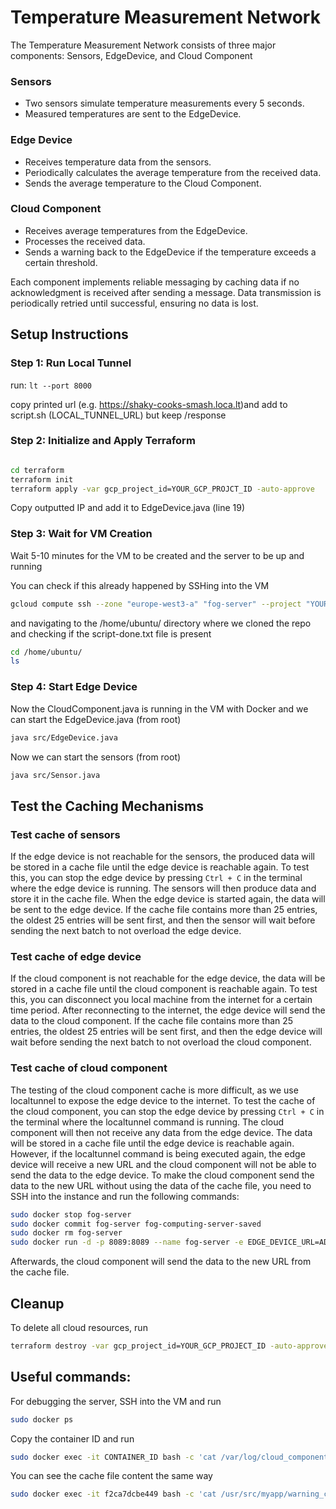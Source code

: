 # Temperature Measurement Network
The Temperature Measurement Network consists of three major components: Sensors, EdgeDevice, and Cloud Component

### Sensors
- Two sensors simulate temperature measurements every 5 seconds.
- Measured temperatures are sent to the EdgeDevice.

### Edge Device
- Receives temperature data from the sensors.
- Periodically calculates the average temperature from the received data.
- Sends the average temperature to the Cloud Component.

### Cloud Component
- Receives average temperatures from the EdgeDevice.
- Processes the received data.
- Sends a warning back to the EdgeDevice if the temperature exceeds a certain threshold.

Each component implements reliable messaging by caching data if no acknowledgment is received after sending a message. 
Data transmission is periodically retried until successful, ensuring no data is lost.

## Setup Instructions
### Step 1: Run Local Tunnel
run: ```lt --port 8000```

copy printed url (e.g. https://shaky-cooks-smash.loca.lt)and add to script.sh (LOCAL_TUNNEL_URL) but keep /response

### Step 2: Initialize and Apply Terraform
```bash

cd terraform
terraform init
terraform apply -var gcp_project_id=YOUR_GCP_PROJCT_ID -auto-approve
```
Copy outputted IP and add it to EdgeDevice.java (line 19)

### Step 3: Wait for VM Creation
Wait 5-10 minutes for the VM to be created and the server to be up and running

You can check if this already happened by SSHing into the VM 

```bash
gcloud compute ssh --zone "europe-west3-a" "fog-server" --project "YOUR_GCP_PROJECT_ID"
```

and navigating to the /home/ubuntu/ directory where we cloned the repo and checking if the script-done.txt file is present
```bash
cd /home/ubuntu/
ls
```
### Step 4: Start Edge Device
Now the CloudComponent.java is running in the VM with Docker and we can start the EdgeDevice.java (from root)

```bash
java src/EdgeDevice.java
```

Now we can start the sensors (from root)

```bash
java src/Sensor.java
```


## Test the Caching Mechanisms

### Test cache of sensors
If the edge device is not reachable for the sensors, the produced data will be stored in a cache file until the edge 
device is reachable again. To test this, you can stop the edge device by pressing `Ctrl + C` in the terminal where the
edge device is running. The sensors will then produce data and store it in the cache file. When the edge device is started again, 
the data will be sent to the edge device. If the cache file contains more than 25 entries, the oldest 25 entries will be sent first,
and then the sensor will wait before sending the next batch to not overload the edge device.

### Test cache of edge device
If the cloud component is not reachable for the edge device, the data will be stored in a cache file until the cloud 
component is reachable again. To test this, you can disconnect you local machine from the internet for a certain time period. 
After reconnecting to the internet, the edge device will send the data to the cloud component. If the cache file contains more 
than 25 entries, the oldest 25 entries will be sent first, and then the edge device will wait before sending the next batch to not
overload the cloud component.

### Test cache of cloud component
The testing of the cloud component cache is more difficult, as we use localtunnel to expose the edge device to the internet. 
To test the cache of the cloud component, you can stop the edge device by pressing `Ctrl + C` in the terminal where the localtunnel
command is running. The cloud component will then not receive any data from the edge device. The data will be stored in a cache file
until the edge device is reachable again. However, if the localtunnel command is being executed again, the edge device will receive 
a new URL and the cloud component will not be able to send the data to the edge device. To make the cloud component send the data to
the new URL without using the data of the cache file, you need to SSH into the instance and run the following commands:
```bash
sudo docker stop fog-server
sudo docker commit fog-server fog-computing-server-saved
sudo docker rm fog-server
sudo docker run -d -p 8089:8089 --name fog-server -e EDGE_DEVICE_URL=ADD_NEW_URL_HERE/response fog-computing-server-saved
```
Afterwards, the cloud component will send the data to the new URL from the cache file.

## Cleanup
To delete all cloud resources, run
```bash
terraform destroy -var gcp_project_id=YOUR_GCP_PROJECT_ID -auto-approve
```

## Useful commands:

For debugging the server, SSH into the VM and run 
```bash
sudo docker ps
```
Copy the container ID and run
```bash
sudo docker exec -it CONTAINER_ID bash -c 'cat /var/log/cloud_component.log'
```
You can see the cache file content the same way
```bash
sudo docker exec -it f2ca7dcbe449 bash -c 'cat /usr/src/myapp/warning_cache.txt'
```
